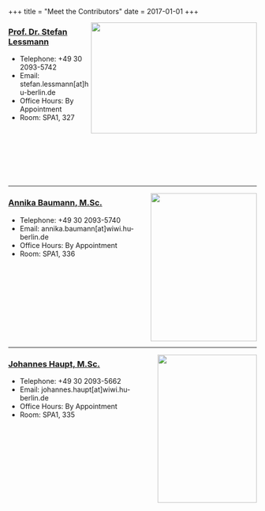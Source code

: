 
+++
title = "Meet the Contributors"
date = 2017-01-01
+++

<img align="right" width="336" height="225" src="https://www.wiwi.hu-berlin.de/de/professuren/quantitativ/wi/personen/hl/stefan-lessmann_2014.jpg/image_preview">

### [Prof. Dr. Stefan Lessmann](https://wisample.github.io/blog/member/lessmann/)

- Telephone: +49 30 2093-5742
- Email: stefan.lessmann[at]hu-berlin.de
- Office Hours: By Appointment
- Room: SPA1, 327
<br />
<br />
<br />
<br />
<br />
<br />


------

<img align="right" width="215" height="300" src="https://www.wiwi.hu-berlin.de/de/professuren/quantitativ/wi/personen/annika-baumann/dsc_3226.jpg/image_preview">


### [Annika Baumann, M.Sc.](https://wisample.github.io/blog/member/baumann/)

- Telephone: +49 30 2093-5740
- Email: annika.baumann[at]wiwi.hu-berlin.de
- Office Hours: By Appointment
- Room: SPA1, 336
<br />
<br />
<br />
<br />
<br />
<br />
<br />
<br />
<br />

-----
<img align="right" width="201" height="300" src="https://www.wiwi.hu-berlin.de/de/professuren/quantitativ/wi/personen/johannes-haupt/foto-johannes-haupt-2016.jpeg/image_preview">

### [Johannes Haupt, M.Sc.](https://wisample.github.io/blog/member/haupt/)

- Telephone: +49 30 2093-5662
- Email: johannes.haupt[at]wiwi.hu-berlin.de
- Office Hours: By Appointment
- Room: SPA1, 335
<br />
<br />
<br />
<br />
<br />
<br />
<br />
<br />
<br />
